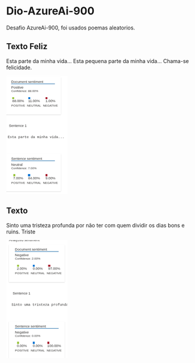 # Dio-AzureAi-900
Desafio AzureAi-900, foi usados poemas aleatorios.

## Texto Feliz
Esta parte da minha vida...
Esta pequena parte da minha vida...
Chama-se felicidade.

![Texto 1](Images/1.png)


## Texto

Sinto uma tristeza profunda
por não ter com quem dividir
os dias bons e ruins. Triste

![Texto 2](2.png)


